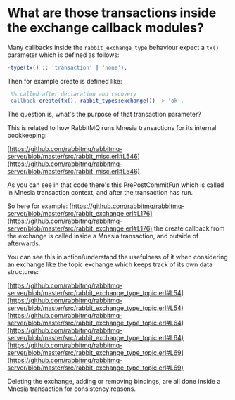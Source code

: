 # What are those transactions inside the exchange callback modules? #

Many callbacks inside the `rabbit_exchange_type` behaviour expect a
`tx()` parameter which is defined as follows:

```erlang
-type(tx() :: 'transaction' | 'none').
```

Then for example create is defined like:

```erlang
 %% called after declaration and recovery
-callback create(tx(), rabbit_types:exchange()) -> 'ok'.
```

The question is, what's the purpose of that transaction parameter?

This is related to how RabbitMQ runs Mnesia transactions for its
internal bookkeeping:

[https://github.com/rabbitmq/rabbitmq-server/blob/master/src/rabbit_misc.erl#L546](https://github.com/rabbitmq/rabbitmq-server/blob/master/src/rabbit_misc.erl#L546)

As you can see in that code there's this PrePostCommitFun which is
called in Mnesia transaction context, and after the transaction has
run.

So here for example:
[https://github.com/rabbitmq/rabbitmq-server/blob/master/src/rabbit_exchange.erl#L176](https://github.com/rabbitmq/rabbitmq-server/blob/master/src/rabbit_exchange.erl#L176)
the create callback from the exchange is called inside a Mnesia
transaction, and outside of afterwards.

You can see this in action/understand the usefulness of it when
considering an exchange like the topic exchange which keeps track of
its own data structures:

[https://github.com/rabbitmq/rabbitmq-server/blob/master/src/rabbit_exchange_type_topic.erl#L54](https://github.com/rabbitmq/rabbitmq-server/blob/master/src/rabbit_exchange_type_topic.erl#L54)
[https://github.com/rabbitmq/rabbitmq-server/blob/master/src/rabbit_exchange_type_topic.erl#L64](https://github.com/rabbitmq/rabbitmq-server/blob/master/src/rabbit_exchange_type_topic.erl#L64)
[https://github.com/rabbitmq/rabbitmq-server/blob/master/src/rabbit_exchange_type_topic.erl#L69](https://github.com/rabbitmq/rabbitmq-server/blob/master/src/rabbit_exchange_type_topic.erl#L69)

Deleting the exchange, adding or removing bindings, are all done
inside a Mnesia transaction for consistency reasons.
